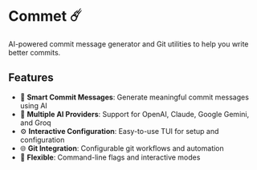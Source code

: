 # Commet ☄️

AI-powered commit message generator and Git utilities to help you write better commits.

## Features

- 🤖 **Smart Commit Messages**: Generate meaningful commit messages using AI
- 🔧 **Multiple AI Providers**: Support for OpenAI, Claude, Google Gemini, and Groq
- ⚙️ **Interactive Configuration**: Easy-to-use TUI for setup and configuration
- 🌐 **Git Integration**: Configurable git workflows and automation
- 📝 **Flexible**: Command-line flags and interactive modes